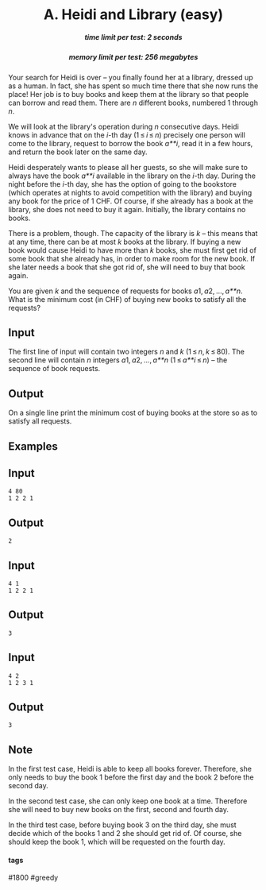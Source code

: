 <h1 style='text-align: center;'> A. Heidi and Library (easy)</h1>

<h5 style='text-align: center;'>time limit per test: 2 seconds</h5>
<h5 style='text-align: center;'>memory limit per test: 256 megabytes</h5>

Your search for Heidi is over – you finally found her at a library, dressed up as a human. In fact, she has spent so much time there that she now runs the place! Her job is to buy books and keep them at the library so that people can borrow and read them. There are *n* different books, numbered 1 through *n*.

We will look at the library's operation during *n* consecutive days. Heidi knows in advance that on the *i*-th day (1 ≤ *i* ≤ *n*) precisely one person will come to the library, request to borrow the book *a**i*, read it in a few hours, and return the book later on the same day.

Heidi desperately wants to please all her guests, so she will make sure to always have the book *a**i* available in the library on the *i*-th day. During the night before the *i*-th day, she has the option of going to the bookstore (which operates at nights to avoid competition with the library) and buying any book for the price of 1 CHF. Of course, if she already has a book at the library, she does not need to buy it again. Initially, the library contains no books.

There is a problem, though. The capacity of the library is *k* – this means that at any time, there can be at most *k* books at the library. If buying a new book would cause Heidi to have more than *k* books, she must first get rid of some book that she already has, in order to make room for the new book. If she later needs a book that she got rid of, she will need to buy that book again.

You are given *k* and the sequence of requests for books *a*1, *a*2, ..., *a**n*. What is the minimum cost (in CHF) of buying new books to satisfy all the requests?

## Input

The first line of input will contain two integers *n* and *k* (1 ≤ *n*, *k* ≤ 80). The second line will contain *n* integers *a*1, *a*2, ..., *a**n* (1 ≤ *a**i* ≤ *n*) – the sequence of book requests.

## Output

On a single line print the minimum cost of buying books at the store so as to satisfy all requests.

## Examples

## Input


```
4 80  
1 2 2 1  

```
## Output


```
2  

```
## Input


```
4 1  
1 2 2 1  

```
## Output


```
3  

```
## Input


```
4 2  
1 2 3 1  

```
## Output


```
3  

```
## Note

In the first test case, Heidi is able to keep all books forever. Therefore, she only needs to buy the book 1 before the first day and the book 2 before the second day.

In the second test case, she can only keep one book at a time. Therefore she will need to buy new books on the first, second and fourth day.

In the third test case, before buying book 3 on the third day, she must decide which of the books 1 and 2 she should get rid of. Of course, she should keep the book 1, which will be requested on the fourth day.



#### tags 

#1800 #greedy 